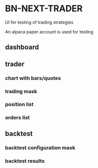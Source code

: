 
# BN-NEXT-TRADER  

UI for testing of trading strategies

An alpaca paper account is used for testing

## dashboard

## trader

### chart with bars/quotes

### trading mask

### position list

### orders list

## backtest

### backtest configuration mask

### backtest results